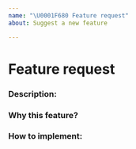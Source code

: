 ```yaml
---
name: "\U0001F680 Feature request"
about: Suggest a new feature

---
```


<!-- So you want to have a new feature?
    Please check opening issues or docs 
    before opening a new issue.
-->
    
# Feature request

### Description:

### Why this feature?

<!-- Describe use case of this feature -->


### How to implement:

<!-- Describe your solution(if possible -->

